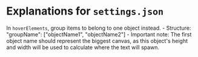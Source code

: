 # Explanations for `settings.json`

In `hoverElements`, group items to belong to one object instead.
    - Structure:
        "groupName": ["objectName1", "objectName2"]
    - Important note: The first object name should represent the biggest canvas, as this object's height and width will be used to calculate where the text will spawn. 

